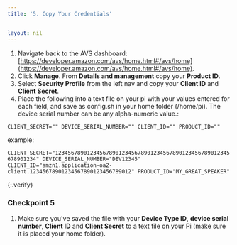 ```yaml
---
title: '5. Copy Your Credentials'


layout: nil
---
```


1. Navigate back to the AVS dashboard:  [https://developer.amazon.com/avs/home.html#/avs/home](https://developer.amazon.com/avs/home.html#/avs/home).
2. Click **Manage**. From **Details and management** copy your **Product ID**.
3. Select **Security Profile** from the left nav and copy your **Client ID** and **Client Secret**.
4. Place the following into a text file on your pi with your values entered for each field, and save as config.sh in your home folder (/home/pi). The device serial number can be any alpha-numeric value.:

`
CLIENT_SECRET=""
DEVICE_SERIAL_NUMBER=""
CLIENT_ID=""
PRODUCT_ID=""
`

example:

`
CLIENT_SECRET="1234567890123456789012345678901234567890123456789012345678901234"
DEVICE_SERIAL_NUMBER="DEV12345"
CLIENT_ID="amzn1.application-oa2-client.12345678901234567890123456789012"
PRODUCT_ID="MY_GREAT_SPEAKER"
`

{:.verify}
### Checkpoint 5

1. Make sure you've saved the file with your **Device Type ID**, **device serial number**, **Client ID** and **Client Secret** to a text file on your Pi (make sure it is placed your home folder).